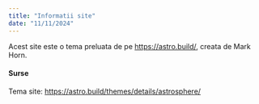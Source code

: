 ```yaml
---
title: "Informatii site"
date: "11/11/2024"
---
```


Acest site este o tema preluata de pe https://astro.build/, creata de Mark Horn.

#### Surse
Tema site: https://astro.build/themes/details/astrosphere/